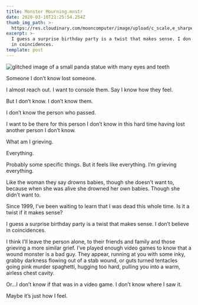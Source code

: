 ```yaml
---
title: Monster Mourning.mnstr
date: 2020-03-10T21:25:54.254Z
thumb_img_path: >-
  https://res.cloudinary.com/mooncomputer/image/upload/c_scale,e_sharpen:100,h_300,q_auto:best/v1583875629/Moon%20Computer%20Blog/MNSTR/monster-mourning--markus-winkler-1iR7pLrJ_w8-unsplash--glitched.jpg
excerpt: >-
  I guess a surprise birthday party is a twist that makes sense. I don’t believe
  in coincidences.
template: post
---
```

![glitched image of a small panda statue with many eyes and teeth](https://res.cloudinary.com/mooncomputer/image/upload/c_scale,e_sharpen:100,h_800,q_auto:best/v1583875629/Moon%20Computer%20Blog/MNSTR/monster-mourning--markus-winkler-1iR7pLrJ_w8-unsplash--glitched.jpg "Monster Mourning")

Someone I don’t know lost someone. 

I almost reach out. I want to console them. Say I know how they feel. 

But I don’t know. I don’t know them.

I don’t know the person who passed. 

I want to be there for this person I don’t know in this hard time having lost another person I don’t know.

What am I grieving.

Everything. 

Probably some specific things. But it feels like everything. I’m grieving everything.

Like the woman they say drowns babies, though she doesn’t want to, because when she was alive she drowned her own babies. Though she didn’t want to.

Since 1999, I’ve been waiting to learn that I was dead this whole time. Is it a twist if it makes sense?

I guess a surprise birthday party is a twist that makes sense. I don’t believe in coincidences. 

I think I’ll leave the person alone, to their friends and family and those grieving a more similar grief. I’ve played enough video games to know that a wound monster is a bad guy. They appear, running at you with some inky, grabby darkness flowing out of a stab wound, or guts turned tentacles going pink murder spaghetti, hugging too hard, pulling you into a warm, airless chest cavity. 

Or…I don’t know if that was in a video game. I don’t know where I saw it. 

Maybe it’s just how I feel.
